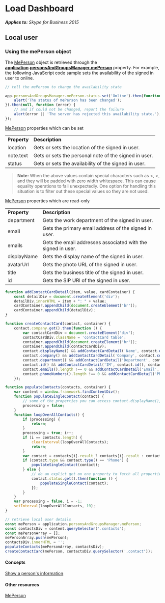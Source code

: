 
# Load Dashboard


 _**Applies to:** Skype for Business 2015_

## Local user


### Using the mePerson object

The <a href="https://ucwa.skype.com/reference/WebSDK/interfaces/_s4b_sdk_d_.jcafe.meperson.html" target="">MePerson</a> object is retrieved through the **<a href="https://ucwa.skype.com/reference/WebSDK/interfaces/_s4b_sdk_d_.jcafe.application.html" target="">application</a>.<a href="https://ucwa.skype.com/reference/WebSDK/interfaces/_s4b_sdk_d_.jcafe.personsandgroupsmanager.html#meperson" target="">personsAndGroupsManager.mePerson</a>** property. For example, the following JavaScript code sample sets the availability of the signed in user to online.


```js
// tell the mePerson to change the availability state

app.personsAndGroupsManager.mePerson.status.set('Online').then(function () {
    alert('The status of mePerson has been changed');
}).then(null, function (error) {
    // and if could not be changed, report the failure
    alert(error || 'The server has rejected this availability state.');
});
```

<a href="https://ucwa.skype.com/reference/WebSDK/interfaces/_s4b_sdk_d_.jcafe.meperson.html" target="">MePerson</a> properties which can be set


|||
|:-----|:-----|
|**Property**|**Description**|
|location|Gets or sets the location of the signed in user.|
|note.text|Gets or sets the personal note of the signed in user.|
|status|Gets or sets the availability of the signed in user.|
>**Note:** When the above values contain special characters such as <, >, and they will be padded with zero width whitespace. This can cause equality operations to fail unexpectedly. One option for handling this situation is to filter out these special values so they are not used.

<a href="https://ucwa.skype.com/reference/WebSDK/interfaces/_s4b_sdk_d_.jcafe.meperson.html" target="">MePerson</a> properties which are read-only


|||
|:-----|:-----|
|**Property**|**Description**|
|department|Gets the work department of the signed in user.|
|email|Gets the primary email address of the signed in user.|
|emails|Gets the email addresses associated with the signed in user.|
|displayName|Gets the display name of the signed in user.|
|avatarUrl|Gets the photo URL of the signed in user.|
|title|Gets the business title of the signed in user.|
|id|Gets the SIP URI of the signed in user.|

```js
function addContactCardDetail(item, value, cardContainer) {
    const detailDiv = document.createElement('div');
    detailDiv.innerHTML = item + ": " + value;
    cardContainer.appendChild(document.createElement('br'));
    cardContainer.appendChild(detailDiv);
}

function createContactCard(contact, container) {
    contact.company.get().then(function () {
        var contactCardDiv = document.createElement('div');
        contactCardDiv.className = 'contactCard table';
        container.appendChild(document.createElement('br'));
        container.appendChild(contactCardDiv);
        contact.displayName() && addContactCardDetail('Name', contact.displayName(), contactCardDiv);
        contact.company() && addContactCardDetail('Company', contact.company(), contactCardDiv);
        contact.department() && addContactCardDetail('Department', contact.department(), contactCardDiv);
        contact.id() && addContactCardDetail('IM', contact.id(), contactCardDiv);
        contact.emails().length !== 0 && addContactCardDetail('Email', contact.emails()[0].emailAddress(), contactCardDiv);
        contact.phoneNumbers().length !== 0 && addContactCardDetail('Phone', contact.phoneNumbers()[0].displayString(), contactCardDiv);
    });

function populateContacts(contacts, container) {
    var content = window.framework.findContentDiv();
    function populateSingleContact(contact) {
        // some of the properties you can access contact.displayName(), contact.note().text, contact.avatarUrl()
        processing = false;
    }
    function loopOverAllContacts() {
        if (processing) {
            return;
        }
        processing = true; i++;
        if (i == contacts.length) {
            clearInterval(loopOverAllContacts);
            return;
        }
        var contact = contacts[i].result ? contacts[i].result : contacts[i];
        if (contact.type && contact.type() == 'Phone') {
            populateSingleContact(contact);
        } else {
            // do an explict get on one property to fetch all properties
            contact.status.get().then(function () {
                populateSingleContact(contact);
            });
        }
    }
    var processing = false, i = -1;
    setInterval(loopOverAllContacts, 10);
}

// retrieve local user details
const mePerson = application.personsAndGroupsManager.mePerson;
const contactsDiv = content.querySelector('.contacts');
const mePersonArray = []; 
mePersonArray.push(mePerson);
contactsDiv.innerHTML = '';
populateContacts(mePersonArray, contactsDiv);
createContactCard(mePerson, contactsDiv.querySelector('.contact'));
```

#### Concepts



<a href="//msdn.microsoft.com/skype/websdk/docs/ptcontactscontactcard" target="">Show a person's information</a>
#### Other resources


<a href="//ucwa.skype.com/reference/WebSDK/interfaces/_s4b_sdk_d_.jcafe.meperson.html" target="">MePerson</a>
